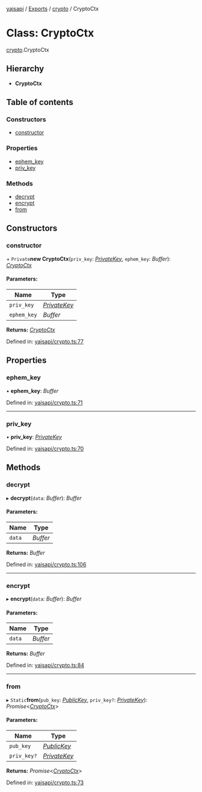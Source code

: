 [yajsapi](../README.md) / [Exports](../modules.md) / [crypto](../modules/crypto.md) / CryptoCtx

# Class: CryptoCtx

[crypto](../modules/crypto.md).CryptoCtx

## Hierarchy

* **CryptoCtx**

## Table of contents

### Constructors

- [constructor](crypto.cryptoctx.md#constructor)

### Properties

- [ephem\_key](crypto.cryptoctx.md#ephem_key)
- [priv\_key](crypto.cryptoctx.md#priv_key)

### Methods

- [decrypt](crypto.cryptoctx.md#decrypt)
- [encrypt](crypto.cryptoctx.md#encrypt)
- [from](crypto.cryptoctx.md#from)

## Constructors

### constructor

\+ `Private`**new CryptoCtx**(`priv_key`: [*PrivateKey*](crypto.privatekey.md), `ephem_key`: *Buffer*): [*CryptoCtx*](crypto.cryptoctx.md)

#### Parameters:

Name | Type |
------ | ------ |
`priv_key` | [*PrivateKey*](crypto.privatekey.md) |
`ephem_key` | *Buffer* |

**Returns:** [*CryptoCtx*](crypto.cryptoctx.md)

Defined in: [yajsapi/crypto.ts:77](https://github.com/golemfactory/yajsapi/blob/289a25a/yajsapi/crypto.ts#L77)

## Properties

### ephem\_key

• **ephem\_key**: *Buffer*

Defined in: [yajsapi/crypto.ts:71](https://github.com/golemfactory/yajsapi/blob/289a25a/yajsapi/crypto.ts#L71)

___

### priv\_key

• **priv\_key**: [*PrivateKey*](crypto.privatekey.md)

Defined in: [yajsapi/crypto.ts:70](https://github.com/golemfactory/yajsapi/blob/289a25a/yajsapi/crypto.ts#L70)

## Methods

### decrypt

▸ **decrypt**(`data`: *Buffer*): *Buffer*

#### Parameters:

Name | Type |
------ | ------ |
`data` | *Buffer* |

**Returns:** *Buffer*

Defined in: [yajsapi/crypto.ts:106](https://github.com/golemfactory/yajsapi/blob/289a25a/yajsapi/crypto.ts#L106)

___

### encrypt

▸ **encrypt**(`data`: *Buffer*): *Buffer*

#### Parameters:

Name | Type |
------ | ------ |
`data` | *Buffer* |

**Returns:** *Buffer*

Defined in: [yajsapi/crypto.ts:84](https://github.com/golemfactory/yajsapi/blob/289a25a/yajsapi/crypto.ts#L84)

___

### from

▸ `Static`**from**(`pub_key`: [*PublicKey*](crypto.publickey.md), `priv_key?`: [*PrivateKey*](crypto.privatekey.md)): *Promise*<[*CryptoCtx*](crypto.cryptoctx.md)\>

#### Parameters:

Name | Type |
------ | ------ |
`pub_key` | [*PublicKey*](crypto.publickey.md) |
`priv_key?` | [*PrivateKey*](crypto.privatekey.md) |

**Returns:** *Promise*<[*CryptoCtx*](crypto.cryptoctx.md)\>

Defined in: [yajsapi/crypto.ts:73](https://github.com/golemfactory/yajsapi/blob/289a25a/yajsapi/crypto.ts#L73)
